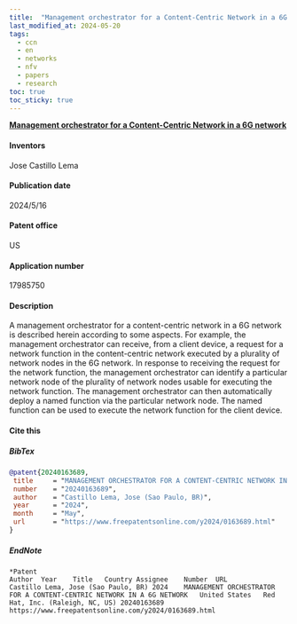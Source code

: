```yaml
---
title:  "Management orchestrator for a Content-Centric Network in a 6G network"
last_modified_at: 2024-05-20
tags:
  - ccn
  - en
  - networks
  - nfv
  - papers
  - research
toc: true
toc_sticky: true
---
```


[**Management orchestrator for a Content-Centric Network in a 6G network**](https://www.freepatentsonline.com/y2024/0163689.html)

#### Inventors
Jose Castillo Lema

#### Publication date
2024/5/16

#### Patent office
US

#### Application number
17985750

#### Description
A management orchestrator for a content-centric network in a 6G network is described herein according to some aspects. For example, the management orchestrator can receive, from a client device, a request for a network function in the content-centric network executed by a plurality of network nodes in the 6G network. In response to receiving the request for the network function, the management orchestrator can identify a particular network node of the plurality of network nodes usable for executing the network function. The management orchestrator can then automatically deploy a named function via the particular network node. The named function can be used to execute the network function for the client device.


#### Cite this

##### BibTex

```bibtex
@patent{20240163689,
 title     = "MANAGEMENT ORCHESTRATOR FOR A CONTENT-CENTRIC NETWORK IN A 6G NETWORK",
 number    = "20240163689",
 author    = "Castillo Lema, Jose (Sao Paulo, BR)",
 year      = "2024",
 month     = "May",
 url       = "https://www.freepatentsonline.com/y2024/0163689.html"
}
```

##### EndNote

```
*Patent
Author	Year	Title	Country	Assignee	Number	URL
Castillo Lema, Jose (Sao Paulo, BR)	2024	MANAGEMENT ORCHESTRATOR FOR A CONTENT-CENTRIC NETWORK IN A 6G NETWORK	United States	Red Hat, Inc. (Raleigh, NC, US)	20240163689	https://www.freepatentsonline.com/y2024/0163689.html
```